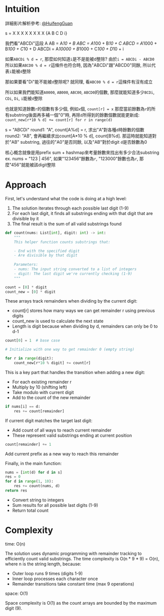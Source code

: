 # Intuition

詳細影片解析參考: [@HuifengGuan](https://www.youtube.com/watch?v=7VDPEki9qX4&ab_channel=HuifengGuan)

s = X X X X X X X X {A B C D i}

我們看"ABCDi"這段
A
AB = A*10 + B
ABC = A*100 + B*10 + C
ABCD = A*1000 + B*100 + C*10 + D
ABCDi = A*10000 + B*1000 + C*100 + D*10 + i

如果`ABCDi % d = r`, 那麼如何知道`i`是不是能被d整除?
由於`i = ABCDi - ABCD0`
所以如果`ABCD0 % d = r`這條件也符合時, 因為"ABCDi"跟"ABCD0"同餘, 所以代表`i`能被`d`整除

那如果要看"Di"能不能被`d`整除呢?
就同理, 看`ABC00 % d = r`這條件有沒有成立

所以如果我們能知道`A0000`, `AB000`, `ABC00`, `ABCD0`的個數, 那麼就能知道多少`BCDi`, `CDi`, `Di`, `i`能被`d`整除

也就是知道餘數`r`的個數有多少個, 例如`x`個, `count[r] = x`
那麼當前餘數為`r`的所有substring後面再多補一個"0"時, 再除`d`所得到的餘數個數就能更新成: `count_new[r*10 % d] += count[r] for r in range(d)`

s = "ABCDi"
round1: "A", count[A%d] = r, 求出"A"對各種`d`時餘數的個數
round2: "AB", 會再繼續求出count[A*10 % d], count[B%d]. 那這時就能知道對於"AB" substring, 過往的"A0"是否同餘, 以及"AB"對於digit `d`是否餘數為0

核心概念就像是用prefix sum + hashmap來考量餘數來找出有多少合法substring
ex. nums = "123 | 456", 如果"123456"餘數為`r`, "123000"餘數也為`r`, 那麼"456"就能被該digit整除

# Approach

First, let's understand what the code is doing at a high level:

1. The solution iterates through each possible last digit (1-9)
2. For each last digit, it finds all substrings ending with that digit that are divisible by it
3. The final result is the sum of all valid substrings found

```py
def count(nums: List[int], digit: int) -> int:
    """
    This helper function counts substrings that:

    - End with the specified digit
    - Are divisible by that digit
    
    Parameters:
    - nums: The input string converted to a list of integers
    - digit: The last digit we're currently checking (1-9)
    """
```

```py
count = [0] * digit
count_new = [0] * digit
```

These arrays track remainders when dividing by the current digit:

- count[r] stores how many ways we can get remainder r using previous digits
- count_new is used to calculate the next state
- Length is digit because when dividing by d, remainders can only be 0 to d-1

```py
count[0] = 1  # base case

# Initialize with one way to get remainder 0 (empty string)
```

```py
for r in range(digit):
    count_new[r*10 % digit] += count[r]
```

This is a key part that handles the transition when adding a new digit:

- For each existing remainder r
- Multiply by 10 (shifting left)
- Take modulo with current digit
- Add to the count of the new remainder

```py
if nums[i] == d:
    res += count[remainder]
```

If current digit matches the target last digit:

- Add count of all ways to reach current remainder
- These represent valid substrings ending at current position

```py
count[remainder] += 1
```

Add current prefix as a new way to reach this remainder

Finally, in the main function:

```py
nums = [int(d) for d in s]
res = 0
for d in range(1, 10):
    res += count(nums, d)
return res
```

- Convert string to integers
- Sum results for all possible last digits (1-9)
- Return total count

# Complexity

time: O(n)

The solution uses dynamic programming with remainder tracking to efficiently count valid substrings. The time complexity is O(n * 9 * 9) = O(n), where n is the string length, because:

- Outer loop runs 9 times (digits 1-9)
- Inner loop processes each character once
- Remainder transitions take constant time (max 9 operations)

space: O(1)

Space complexity is O(1) as the count arrays are bounded by the maximum digit (9).